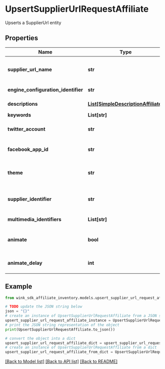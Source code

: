 # UpsertSupplierUrlRequestAffiliate

Upserts a SupplierUrl entity

## Properties

Name | Type | Description | Notes
------------ | ------------- | ------------- | -------------
**supplier_url_name** | **str** | Descriptive supplierUrlName of this url for seller use only | 
**engine_configuration_identifier** | **str** | Customization identifier | 
**descriptions** | [**List[SimpleDescriptionAffiliate]**](SimpleDescriptionAffiliate.md) | Localized link descriptions | 
**keywords** | **List[str]** |  | 
**twitter_account** | **str** | Twitter account is used with OpenGraph data | [optional] 
**facebook_app_id** | **str** | Facebook APP ID is used with OpenGraph data | [optional] 
**theme** | **str** | Url theme controls the look and feel of the ad banner. | [optional] 
**supplier_identifier** | **str** | The entity supplying the blocking. Usually a hotel. | 
**multimedia_identifiers** | **List[str]** | Cloudinary identifiers | 
**animate** | **bool** | Create an animated gif instead of a list of images | [optional] [default to False]
**animate_delay** | **int** | Animation delay in milliseconds | [optional] [default to -1]

## Example

```python
from wink_sdk_affiliate_inventory.models.upsert_supplier_url_request_affiliate import UpsertSupplierUrlRequestAffiliate

# TODO update the JSON string below
json = "{}"
# create an instance of UpsertSupplierUrlRequestAffiliate from a JSON string
upsert_supplier_url_request_affiliate_instance = UpsertSupplierUrlRequestAffiliate.from_json(json)
# print the JSON string representation of the object
print(UpsertSupplierUrlRequestAffiliate.to_json())

# convert the object into a dict
upsert_supplier_url_request_affiliate_dict = upsert_supplier_url_request_affiliate_instance.to_dict()
# create an instance of UpsertSupplierUrlRequestAffiliate from a dict
upsert_supplier_url_request_affiliate_from_dict = UpsertSupplierUrlRequestAffiliate.from_dict(upsert_supplier_url_request_affiliate_dict)
```
[[Back to Model list]](../README.md#documentation-for-models) [[Back to API list]](../README.md#documentation-for-api-endpoints) [[Back to README]](../README.md)


